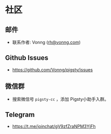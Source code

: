 # 社区

## 邮件

* 联系作者: Vonng (rh@vonng.com)


## Github Issues
* https://github.com/Vonng/pigsty/issues


## 微信群

* 搜索微信号 `pigsty-cc` ，添加 Pigsty小助手入群。


## Telegram

* https://t.me/joinchat/gV9zfZraNPM3YjFh
